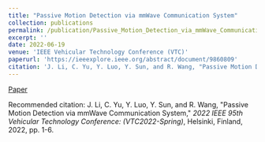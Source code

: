 ```yaml
---
title: "Passive Motion Detection via mmWave Communication System"
collection: publications
permalink: /publication/Passive_Motion_Detection_via_mmWave_Communication_System
excerpt: ''
date: 2022-06-19
venue: 'IEEE Vehicular Technology Conference (VTC)'
paperurl: 'https://ieeexplore.ieee.org/abstract/document/9860809'
citation: 'J. Li, C. Yu, Y. Luo, Y. Sun, and R. Wang, "Passive Motion Detection via mmWave Communication System," <i>2022 IEEE 95th Vehicular Technology Conference: (VTC2022-Spring)</i>, Helsinki, Finland, 2022, pp. 1-6.'
---
```



[Paper](http://yfsun0327.github.io/files/Passive_Motion_Detection_via_mmWave_Communication_System.pdf)

Recommended citation: J. Li, C. Yu, Y. Luo, Y. Sun, and R. Wang, "Passive Motion Detection via mmWave Communication System," <i>2022 IEEE 95th Vehicular Technology Conference: (VTC2022-Spring)</i>, Helsinki, Finland, 2022, pp. 1-6.
